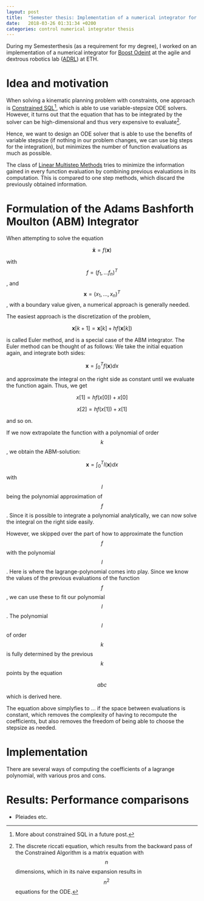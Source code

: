 ```yaml
---
layout: post
title:  "Semester thesis: Implementation of a numerical integrator for optimal control"
date:   2018-03-26 01:31:34 +0200
categories: control numerical integrator thesis
---
```


During my Semesterthesis (as a requirement for my degree), I worked on an implementation of a numerical integrator for [Boost Odeint][boost] at the agile and dextrous robotics lab ([ADRL][ADRL]) at ETH.

# Idea and motivation
When solving a kinematic planning problem with constraints, one approach is [Constrained SQL][CSLQ][^CSLQ], which is able to use variable-stepsize ODE solvers. However, it turns out that the equation that has to be integrated by the solver can be high-dimensional and thus very expensive to evaluate[^DRE].

Hence, we want to design an ODE solver that is able to use the benefits of variable stepsize (if nothing in our problem changes, we can use big steps for the integration), but minimizes the number of function evaluations as much as possible.

The class of [Linear Multistep Methods][LMM] tries to minimize the information gained in every function evaluation by combining previous evaluations in its computation. This is compared to one step methods, which discard the previously obtained information.

# Formulation of the Adams Bashforth Moulton (ABM) Integrator
When attempting to solve the equation 

$$ \mathbf{\dot{x}} = f(\mathbf{x}) $$

with $$ f  = (f_1, ... f_n)^T$$, and $$\mathbf{x} = (x_1, ..., x_n)^T$$, with a boundary value given, a numerical approach is generally needed.

The easiest approach is the discretization of the problem,

$$\mathbf{x}[k + 1] = \mathbf{x}[k] + h f(\mathbf{x}[k]) $$

is called Euler method, and is a special case of the ABM integrator. The Euler method can be thought of as follows: We take the initial equation again, and integrate both sides:

$$ \mathbf{x} = \int_{0}^{T} f(\mathbf{x}) dx $$

and approximate the integral on the right side as constant until we evaluate the function again. Thus, we get 

$$x[1] = hf(x[0]) + x[0]$$

$$x[2] = hf(x[1]) + x[1]$$

and so on.

If we now extrapolate the function with a polynomial of order $$k$$, we obtain the ABM-solution:

$$ \mathbf{x} = \int_{0}^{T} l(\mathbf{x}) dx $$

with $$l$$ being the polynomial approximation of $$f$$. Since it is possible to integrate a polynomial analytically, we can now solve the integral on the right side easily.

However, we skipped over the part of how to approximate the function $$f$$ with the polynomial $$l$$. Here is where the lagrange-polynomial comes into play. Since we know the values of the previous evaluations of the function $$f$$, we can use these to fit our polynomial $$l$$. The polynomial $$l$$ of order $$k$$ is fully determined by the previous $$k$$ points by the equation

$$abc$$

which is derived here.

The equation above simplyfies to ... if the space between evaluations is constant, which removes the complexity of having to recompute the coefficients, but also removes the freedom of being able to choose the stepsize as needed.

# Implementation
There are several ways of computing the coefficients of a lagrange polynomial, with various pros and cons.


# Results: Performance comparisons
- Pleiades etc.

[LMM]: https://en.wikipedia.org/wiki/Linear_multistep_method
[CSLQ]: https://arxiv.org/abs/1701.08051
[ADRL]: http://www.adrl.ethz.ch/
[boost]: http://www.boost.org/doc/libs/1_66_0/libs/numeric/odeint/doc/html/index.html

[^CSLQ]: More about constrained SQL in a future post.
[^DRE]: The discrete riccati equation, which results from the backward pass of the Constrained Algorithm is a matrix equation with $$n$$ dimensions, which in its naive expansion results in $$ n^2 $$ equations for the ODE.
